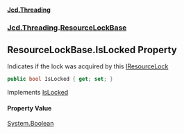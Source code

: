 #### [Jcd.Threading](index.md 'index')
### [Jcd.Threading](Jcd.Threading.md 'Jcd.Threading').[ResourceLockBase](ResourceLockBase.md 'Jcd.Threading.ResourceLockBase')

## ResourceLockBase.IsLocked Property

Indicates if the lock was acquired by this [IResourceLock](IResourceLock.md 'Jcd.Threading.IResourceLock')

```csharp
public bool IsLocked { get; set; }
```

Implements [IsLocked](IResourceLock.IsLocked.md 'Jcd.Threading.IResourceLock.IsLocked')

#### Property Value
[System.Boolean](https://docs.microsoft.com/en-us/dotnet/api/System.Boolean 'System.Boolean')